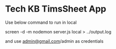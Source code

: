 Tech KB TimsSheet App
==============

Use below command to run in local

screen -d -m nodemon server.js local > ../output.log

and use admin@gmail.com/admin as credentials

